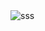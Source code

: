 <img src="https://www.oxfordwebstudio.com/user/pages/06.da-li-znate/sta-je-css/sta-je-css.png" alt="sss">
